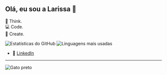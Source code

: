 ## Olá, eu sou a Larissa 👋

💭 Think.  
💻 Code.  
🎨 Create.  


![Estatísticas do GitHub](https://github-readme-stats.vercel.app/api?username=Larimcal&show_icons=true&theme=radical)
![Linguagens mais usadas](https://github-readme-stats.vercel.app/api/top-langs/?username=Larimcal&layout=compact&theme=radical)



- 💼 [LinkedIn](https://www.linkedin.com/in/larissa-de-magalh%C3%A3es-caldeira-b294a0178/)



-------------------------------------------------------------------------------------------------------------------------------------
![Gato preto](https://art.pixilart.com/sr2980fb86f12aws3.png)
